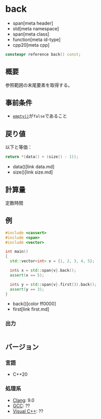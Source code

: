 # back
* span[meta header]
* std[meta namespace]
* span[meta class]
* function[meta id-type]
* cpp20[meta cpp]

```cpp
constexpr reference back() const;
```

## 概要
参照範囲の末尾要素を取得する。


## 事前条件
- [`empty()`](empty.md)が`false`であること


## 戻り値
以下と等価：

```cpp
return *(data() + (size() - 1));
```
* data()[link data.md]
* size()[link size.md]


## 計算量
定数時間


## 例
```cpp example
#include <cassert>
#include <span>
#include <vector>

int main()
{
  std::vector<int> v = {1, 2, 3, 4, 5};

  int& x = std::span{v}.back();
  assert(x == 5);

  int& y = std::span{v}.first(3).back();
  assert(y == 3);
}
```
* back()[color ff0000]
* first[link first.md]

### 出力
```
```

## バージョン
### 言語
- C++20

### 処理系
- [Clang](/implementation.md#clang): 9.0
- [GCC](/implementation.md#gcc): ??
- [Visual C++](/implementation.md#visual_cpp): ??
